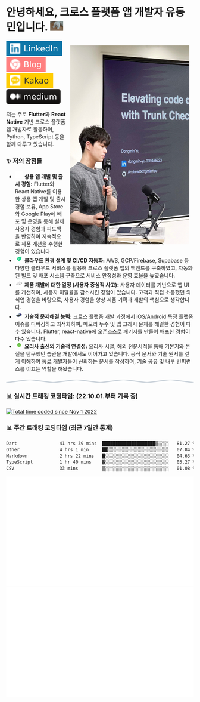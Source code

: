 <h1> 안녕하세요, 크로스 플랫폼 앱 개발자 유동민입니다. <img src="assets/greeting-cat.gif" width="35" alt=""> </h1>
<img src="assets/presentation.jpeg" width="320" height="533" style="margin: 12px;" align="right" alt="" />

[![Linkedin Badge](assets/linked-in.svg)](https://www.linkedin.com/in/dongmin-yu-0394a5223/)
[![DevBlog Badge](assets/tistory-blog.svg)](https://cat-minzzi.tistory.com/)
[![KakaoTalk Badge](assets/kakao-talk.svg)](https://open.kakao.com/me/donminzzi)
[![Medium Badge](assets/medium.svg)](https://medium.com/@donminzzi)

저는 주로 **Flutter**와 **React Native** 기반 크로스 플랫폼 앱 개발자로 활동하며, Python, TypeScript 등을 함께 다루고 있습니다.

### ✨ **저의 장점들**

- <img src="assets/appstore.gif" width="21" alt="" /> **상용 앱 개발 및 출시 경험:** Flutter와 React Native를 이용한 상용 앱 개발 및 출시 경험 보유, App Store와 Google Play에 배포 및 운영을 통해 실제 사용자 경험과 피드백을 반영하여 지속적으로 제품 개선을 수행한 경험이 있습니다.
- <img src="assets/leaf.gif" width="21" alt="" /> **클라우드 환경 설계 및 CI/CD 자동화:** AWS, GCP/Firebase, Supabase 등 다양한 클라우드 서비스를 활용해 크로스 플랫폼 앱의 백엔드를 구축하였고, 자동화된 빌드 및 배포 시스템 구축으로 서비스 안정성과 운영 효율을 높였습니다.
- <img src="assets/mobile.gif" width="21" alt="" /> **제품 개발에 대한 열정 (사용자 중심적 사고):** 사용자 데이터를 기반으로 앱 UI를 개선하여, 사용자 이탈률을 감소시킨 경험이 있습니다. 고객과 직접 소통했던 외식업 경험을 바탕으로, 사용자 경험을 항상 제품 기획과 개발의 핵심으로 생각합니다.
- <img src="assets/runway.gif" width="21" alt="" /> **기술적 문제해결 능력:** 크로스 플랫폼 개발 과정에서 iOS/Android 특정 플랫폼 이슈를 디버깅하고 최적화하여, 메모리 누수 및 앱 크래시 문제를 해결한 경험이 다수 있습니다. Flutter, react-native에 오픈소스로 패키지를 만들어 배포한 경험이 다수 있습니다.
- <img src="assets/android.gif" width="21" alt="" /> **요리사 출신의 기술적 연결성:** 요리사 시절, 해외 전문서적을 통해 기본기와 본질을 탐구했던 습관을 개발에서도 이어가고 있습니다. 공식 문서와 기술 원서를 깊게 이해하여 동료 개발자들이 신뢰하는 문서를 작성하며, 기술 공유 및 내부 컨퍼런스를 이끄는 역할을 해왔습니다.

<img src="assets/divider.svg" style="display:block;margin:20px auto;" width="100%" height="8" align="center" alt=""/>

### 📊 실시간 트래킹 코딩타임: (22.10.01.부터 기록 중)

[![Total time coded since Nov 1 2022](https://wakatime.com/badge/user/9950e5aa-6874-4666-96a4-97dc4da0c644.svg?style=for-the-badge)](https://wakatime.com/@9950e5aa-6874-4666-96a4-97dc4da0c644)

### 📊 주간 트래킹 코딩타임 (최근 7일간 통계)

<!--START_SECTION:waka-->

```txt
Dart                41 hrs 39 mins  ████████████████████▒░░░░   81.27 %
Other               4 hrs 1 min     ██░░░░░░░░░░░░░░░░░░░░░░░   07.84 %
Markdown            2 hrs 22 mins   █░░░░░░░░░░░░░░░░░░░░░░░░   04.63 %
TypeScript          1 hr 40 mins    ▓░░░░░░░░░░░░░░░░░░░░░░░░   03.27 %
CSV                 33 mins         ▒░░░░░░░░░░░░░░░░░░░░░░░░   01.08 %
```

<!--END_SECTION:waka-->

<a href="https://github.com/AndrewDongminYoo/github-stats-transparent">

![ ](https://raw.githubusercontent.com/AndrewDongminYoo/github-stats-transparent/refs/heads/output/generated/overview.svg)
![ ](https://raw.githubusercontent.com/AndrewDongminYoo/github-stats-transparent/refs/heads/output/generated/languages.svg)

</a>
